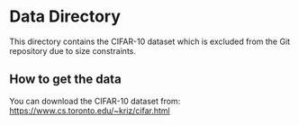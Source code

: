 # Data Directory

This directory contains the CIFAR-10 dataset which is excluded from the Git repository due to size constraints.

## How to get the data

You can download the CIFAR-10 dataset from: https://www.cs.toronto.edu/~kriz/cifar.html
